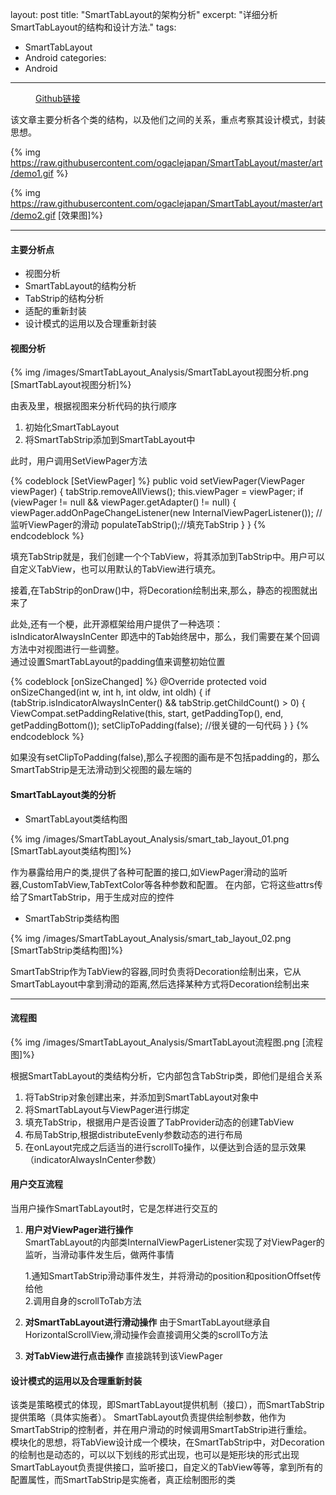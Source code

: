 layout: post
title: "SmartTabLayout的架构分析"
excerpt: "详细分析SmartTabLayout的结构和设计方法."
tags: 
- SmartTabLayout
- Android
categories:
- Android
---

<figure class="half">
	<a href="https://github.com/ogaclejapan/SmartTabLayout">Github链接</a>
</figure>

该文章主要分析各个类的结构，以及他们之间的关系，重点考察其设计模式，封装思想。   


{% img https://raw.githubusercontent.com/ogaclejapan/SmartTabLayout/master/art/demo1.gif %}

{% img https://raw.githubusercontent.com/ogaclejapan/SmartTabLayout/master/art/demo2.gif  [效果图]%}

<!-- more --> 

---

#### 主要分析点  

* 视图分析
* SmartTabLayout的结构分析
* TabStrip的结构分析
* 适配的重新封装
* 设计模式的运用以及合理重新封装


#### 视图分析
{% img /images/SmartTabLayout_Analysis/SmartTabLayout视图分析.png  [SmartTabLayout视图分析]%}

由表及里，根据视图来分析代码的执行顺序

1. 初始化SmartTabLayout
2. 将SmartTabStrip添加到SmartTabLayout中

此时，用户调用SetViewPager方法

{% codeblock [SetViewPager] %}
	public void setViewPager(ViewPager viewPager) {
	        tabStrip.removeAllViews();
	        this.viewPager = viewPager;
	        if (viewPager != null && viewPager.getAdapter() != null) {
	            viewPager.addOnPageChangeListener(new InternalViewPagerListener()); //监听ViewPager的滑动
	            populateTabStrip();//填充TabStrip
	        }
	}
{% endcodeblock %}

填充TabStrip就是，我们创建一个个TabView，将其添加到TabStrip中。用户可以自定义TabView，也可以用默认的TabView进行填充。

接着,在TabStrip的onDraw()中，将Decoration绘制出来,那么，静态的视图就出来了

此处,还有一个梗，此开源框架给用户提供了一种选项：isIndicatorAlwaysInCenter
即选中的Tab始终居中，那么，我们需要在某个回调方法中对视图进行一些调整。  
通过设置SmartTabLayout的padding值来调整初始位置

{% codeblock [onSizeChanged] %}
    @Override
    protected void onSizeChanged(int w, int h, int oldw, int oldh) {
        if (tabStrip.isIndicatorAlwaysInCenter() && tabStrip.getChildCount() > 0) {
            ViewCompat.setPaddingRelative(this, start, getPaddingTop(), end, getPaddingBottom());
            setClipToPadding(false); //很关键的一句代码
        }
    }
{% endcodeblock %}

如果没有setClipToPadding(false),那么子视图的画布是不包括padding的，那么SmartTabStrip是无法滑动到父视图的最左端的

#### SmartTabLayout类的分析

* SmartTabLayout类结构图  

{% img /images/SmartTabLayout_Analysis/smart_tab_layout_01.png  [SmartTabLayout类结构图]%}

作为暴露给用户的类,提供了各种可配置的接口,如ViewPager滑动的监听器,CustomTabView,TabTextColor等各种参数和配置。
在内部，它将这些attrs传给了SmartTabStrip，用于生成对应的控件


* SmartTabStrip类结构图  

{% img /images/SmartTabLayout_Analysis/smart_tab_layout_02.png  [SmartTabStrip类结构图]%}

SmartTabStrip作为TabView的容器,同时负责将Decoration绘制出来，它从SmartTabLayout中拿到滑动的距离,然后选择某种方式将Decoration绘制出来

---

#### 流程图

  {% img /images/SmartTabLayout_Analysis/SmartTabLayout流程图.png  [流程图]%}

  根据SmartTabLayout的类结构分析，它内部包含TabStrip类，即他们是组合关系    

  1. 将TabStrip对象创建出来，并添加到SmartTabLayout对象中
  2. 将SmartTabLayout与ViewPager进行绑定  
  3. 填充TabStrip，根据用户是否设置了TabProvider动态的创建TabView  
  4. 布局TabStrip,根据distributeEvenly参数动态的进行布局  
  5. 在onLayout完成之后适当的进行scrollTo操作，以便达到合适的显示效果（indicatorAlwaysInCenter参数）  
  
#### 用户交互流程
  
  当用户操作SmartTabLayout时，它是怎样进行交互的  
  1. **用户对ViewPager进行操作**  
     SmartTabLayout的内部类InternalViewPagerListener实现了对ViewPager的监听，当滑动事件发生后，做两件事情  

     1.通知SmartTabStrip滑动事件发生，并将滑动的position和positionOffset传给他  
     2.调用自身的scrollToTab方法

  2. **对SmartTabLayout进行滑动操作**
     由于SmartTabLayout继承自HorizontalScrollView,滑动操作会直接调用父类的scrollTo方法

  3. **对TabView进行点击操作**
     直接跳转到该ViewPager


#### 设计模式的运用以及合理重新封装

  该类是策略模式的体现，即SmartTabLayout提供机制（接口），而SmartTabStrip提供策略（具体实施者）。
  SmartTabLayout负责提供绘制参数，他作为SmartTabStrip的控制者，并在用户滑动的时候调用SmartTabStrip进行重绘。  
  模块化的思想，将TabView设计成一个模块，在SmartTabStrip中，对Decoration的绘制也是动态的，可以以下划线的形式出现，也可以是矩形块的形式出现  
  SmartTabLayout负责提供接口，监听接口，自定义的TabView等等，拿到所有的配置属性，而SmartTabStrip是实施者，真正绘制图形的类  

     